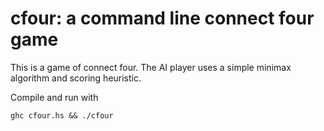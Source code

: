 # cfour: a command line connect four game

This is a game of connect four.  The AI player uses a simple minimax
algorithm and scoring heuristic.

Compile and run with
    
    ghc cfour.hs && ./cfour
